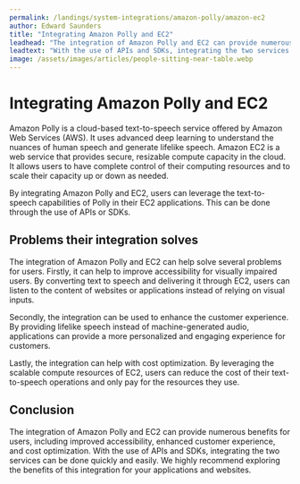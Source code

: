 ```yaml
---
permalink: /landings/system-integrations/amazon-polly/amazon-ec2
author: Edward Saunders
title: "Integrating Amazon Polly and EC2"
leadhead: "The integration of Amazon Polly and EC2 can provide numerous benefits for users, including improved accessibility, enhanced customer experience, and cost optimization"
leadtext: "With the use of APIs and SDKs, integrating the two services can be done quickly and easily. We highly recommend exploring the benefits of this integration for your applications and websites."
image: /assets/images/articles/people-sitting-near-table.webp
---
```

<div class="arttext">	<h1>Integrating Amazon Polly and EC2</h1>
	<p>Amazon Polly is a cloud-based text-to-speech service offered by Amazon Web Services (AWS). It uses advanced deep learning to understand the nuances of human speech and generate lifelike speech. Amazon EC2 is a web service that provides secure, resizable compute capacity in the cloud. It allows users to have complete control of their computing resources and to scale their capacity up or down as needed.</p>
	<p>By integrating Amazon Polly and EC2, users can leverage the text-to-speech capabilities of Polly in their EC2 applications. This can be done through the use of APIs or SDKs.</p>
	<h2>Problems their integration solves</h2>
	<p>The integration of Amazon Polly and EC2 can help solve several problems for users. Firstly, it can help to improve accessibility for visually impaired users. By converting text to speech and delivering it through EC2, users can listen to the content of websites or applications instead of relying on visual inputs.</p>
	<p>Secondly, the integration can be used to enhance the customer experience. By providing lifelike speech instead of machine-generated audio, applications can provide a more personalized and engaging experience for customers.</p>
	<p>Lastly, the integration can help with cost optimization. By leveraging the scalable compute resources of EC2, users can reduce the cost of their text-to-speech operations and only pay for the resources they use.</p>
	<h2>Conclusion</h2>
	<p>The integration of Amazon Polly and EC2 can provide numerous benefits for users, including improved accessibility, enhanced customer experience, and cost optimization. With the use of APIs and SDKs, integrating the two services can be done quickly and easily. We highly recommend exploring the benefits of this integration for your applications and websites.</p>
</div>